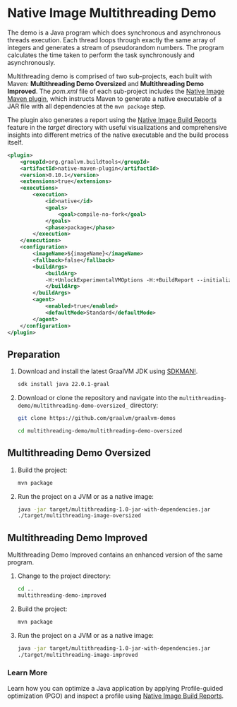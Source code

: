 # Native Image Multithreading Demo

The demo is a Java program which does synchronous and asynchronous threads execution.
Each thread loops through exactly the same array of integers and generates a stream of pseudorandom numbers.
The program calculates the time taken to perform the task synchronously and asynchronously.

Multithreading demo is comprised of two sub-projects, each built with Maven: **Multithreading Demo Oversized** and **Multithreading Demo Improved**.
The _pom.xml_ file of each sub-project includes the [Native Image Maven plugin](https://graalvm.github.io/native-build-tools/latest/maven-plugin.html), which instructs Maven to generate a native executable of a JAR file with all dependencies at the `mvn package` step.

The plugin also generates a report using the [Native Image Build Reports](https://www.graalvm.org/latest/reference-manual/native-image/overview/Options/#build-output-and-build-report) feature in the _target_ directory with useful visualizations and comprehensive insights into different metrics of the native executable and the build process itself.

```xml
<plugin>
    <groupId>org.graalvm.buildtools</groupId>
    <artifactId>native-maven-plugin</artifactId>
    <version>0.10.1</version>
    <extensions>true</extensions>
    <executions>
        <execution>
            <id>native</id>
            <goals>
                <goal>compile-no-fork</goal>
            </goals>
            <phase>package</phase>
        </execution>
    </executions>
    <configuration>
        <imageName>${imageName}</imageName>
        <fallback>false</fallback>
        <buildArgs>
            <buildArg>
            -H:+UnlockExperimentalVMOptions -H:+BuildReport --initialize-at-build-time
            </buildArg>
        </buildArgs>
        <agent>
            <enabled>true</enabled>
            <defaultMode>Standard</defaultMode>
        </agent>
    </configuration>
</plugin>
```

## Preparation

1. Download and install the latest GraalVM JDK using [SDKMAN!](https://sdkman.io/).
    ```bash
    sdk install java 22.0.1-graal
    ```

2. Download or clone the repository and navigate into the `multithreading-demo/multithreading-demo-oversized_` directory:
    ```bash
    git clone https://github.com/graalvm/graalvm-demos
    ```
    ```bash
    cd multithreading-demo/multithreading-demo-oversized
    ```

## Multithreading Demo Oversized

1. Build the project:
    ```bash
    mvn package
    ```

2. Run the project on a JVM or as a native image:
    ```bash
    java -jar target/multithreading-1.0-jar-with-dependencies.jar
    ./target/multithreading-image-oversized
    ```

## Multithreading Demo Improved

Multithreading Demo Improved contains an enhanced version of the same program.

1. Change to the project directory:
    ```bash
    cd ..
    multithreading-demo-improved
    ```

2. Build the project:
    ```bash
    mvn package
    ```

3. Run the project on a JVM or as a native image:
    ```bash
    java -jar target/multithreading-1.0-jar-with-dependencies.jar
    ./target/multithreading-image-improved
    ```

### Learn More

Learn how you can optimize a Java application by applying Profile-guided optimization (PGO) and inspect a profile using [Native Image Build Reports](https://www.graalvm.org/jdk22/reference-manual/native-image/optimizations-and-performance/PGO/build-reports/).